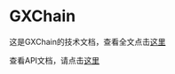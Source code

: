 # GXChain

这是GXChain的技术文档，查看全文点击[这里](/introduction.md)

查看API文档，请点击[这里](https://github.com/gxchain/Technical-Documents/blob/master/API%20summary.md)

